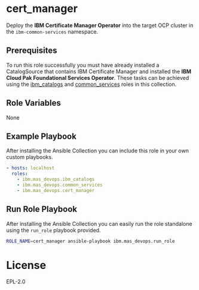 # cert_manager
Deploy the **IBM Certificate Manager Operator** into the target OCP cluster in the `ibm-common-services` namespace.


## Prerequisites
To run this role successfully you must have already installed a CatalogSource that contains IBM Certificate Manager and installed the **IBM Cloud Pak Foundational Services Operator**.  These tasks can be achieved using the [ibm_catalogs](ibm_catalogs.md) and [common_services](common_services.md) roles in this collection.


## Role Variables
None


## Example Playbook
After installing the Ansible Collection you can include this role in your own custom playbooks.

```yaml
- hosts: localhost
  roles:
    - ibm.mas_devops.ibm_catalogs
    - ibm.mas_devops.common_services
    - ibm.mas_devops.cert_manager
```


## Run Role Playbook
After installing the Ansible Collection you can easily run the role standalone using the `run_role` playbook provided.

```bash
ROLE_NAME=cert_manager ansible-playbook ibm.mas_devops.run_role
```


# License
EPL-2.0

